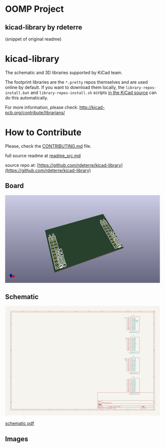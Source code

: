 # OOMP Project  
## kicad-library  by rdeterre  
  
(snippet of original readme)  
  
kicad-library  
=============  
  
The schematic and 3D libraries supported by KiCad team.  
  
The footprint libraries are the `*.pretty` repos themselves and are used online by default. If you want to download them locally, the `library-repos-install.bat` and `library-repos-install.sh` scripts [in the KiCad source](http://bazaar.launchpad.net/~kicad-product-committers/kicad/product/files/head:/scripts/) can do this automatically.  
  
  
For more information, please check: http://kicad-pcb.org/contribute/librarians/  
  
  
How to Contribute  
=================  
  
Please, check the [CONTRIBUTING.md](CONTRIBUTING.md) file.  
  
  full source readme at [readme_src.md](readme_src.md)  
  
source repo at: [https://github.com/rdeterre/kicad-library](https://github.com/rdeterre/kicad-library)  
## Board  
  
[![working_3d.png](working_3d_600.png)](working_3d.png)  
## Schematic  
  
[![working_schematic.png](working_schematic_600.png)](working_schematic.png)  
  
[schematic pdf](working_schematic.pdf)  
## Images  
